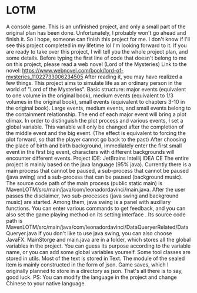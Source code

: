 # LOTM
A console game.
This is an unfinished project, and only a small part of the original plan has been done. Unfortunately, I probably won't go ahead and finish it. So I hope, someone can finish this project for me.
I don't know if I'll see this project completed in my lifetime lol I'm looking forward to it.
If you are ready to take over this project, I will tell you the whole project plan, and some details.
Before typing the first line of code that doesn't belong to me on this project, please read a web novel (Lord of the Mysteries)
Link to the novel: https://www.webnovel.com/book/lord-of-mysteries_11022733006234505
After reading it, you may have realized a few things.
This project aims to simulate life as an ordinary person in the world of "Lord of the Mysteries".
Basic structure: major events (equivalent to one volume in the original book), medium events (equivalent to 1/3 volumes in the original book), small events (equivalent to chapters 3-10 in the original book). Large events, medium events, and small events belong to the containment relationship. The end of each major event will bring a plot climax. In order to distinguish the plot process and various events, I set a global variable. This variable will only be changed after the completion of the middle event and the big event. (The effect is equivalent to forcing the plot forward, so that the player cannot go back to the past)
After choosing the place of birth and birth background, immediately enter the first small event in the first big event, characters with different backgrounds will encounter different events.
Project IDE: JetBrains Intellij IDEA CE
The entire project is mainly based on the java language (95% java). Currently there is a main process that cannot be paused, a sub-process that cannot be paused (java swing) and a sub-process that can be paused (background music).
The source code path of the main process (public static main) is MavenLOTM/src/main/java/com/leonadordavinci/main.java.
After the user passes the disclaimer, two sub-processes (java swing and background music) are started. Among them, java swing is a panel with auxiliary functions. You can enter various commands to get feedback, and you can also set the game playing method on its setting interface . Its source code path is MavenLOTM/src/main/java/com/leonadordavinci/DataQueryerRelated/DataQueryer.java
If you don't like to use java swing, you can also choose JavaFX.
MainStorge and main.java are in a folder, which stores all the global variables in the project. You can guess its purpose according to the variable name, or you can add some global variables yourself.
Some tool classes are stored in utils.
Most of the text is stored in Text.
The module of the sealed item is mainly constructed in the form of json.
Game saves, which I originally planned to store in a directory as json.
That's all there is to say, good luck.
PS: You can modify the language in the project and change Chinese to your native language.

